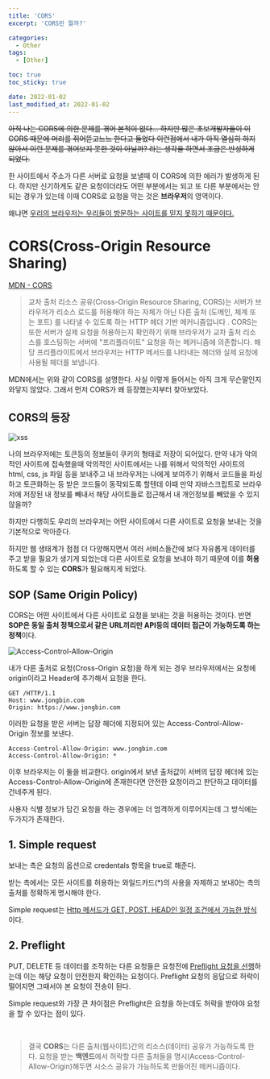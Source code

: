 ```yaml
---
title: 'CORS'
excerpt: 'CORS란 뭘까?'

categories:
  - Other
tags:
  - [Other]

toc: true
toc_sticky: true

date: 2022-01-02
last_modified_at: 2022-01-02
---
```


~~아직 나는 CORS에 의한 문제를 겪어 본적이 없다... 하지만 많은 초보개발자들이 이 CORS 때문에 머리를 쥐어뜯고느느 한다고 들었다 이런점에서 내가 아직 열심히 하지 않아서 이런 문제를 겪어보지 못한 것이 아닐까? 라는 생각을 하면서 조금은 반성하게 되었다.~~

한 사이트에서 주소가 다른 서버로 요청을 보낼때 이 CORS에 의한 에러가 발생하게 된다. 하지만 신기하게도 같은 요청이더라도 어떤 부분에서는 되고 또 다른 부분에서는 안되는 경우가 있는데 이때 CORS로 요청을 막는 것은 **브라우저**의 영역이다.

왜냐면 <u>우리의 브라우저는 우리들이 방문하는 사이트를 믿지 못하기 때문이다.</u>

# CORS(Cross-Origin Resource Sharing)

[MDN - CORS](https://developer.mozilla.org/ko/docs/Web/HTTP/CORS)

> 교차 출처 리소스 공유(Cross-Origin Resource Sharing, CORS)는 서버가 브라우저가 리소스 로드를 허용해야 하는 자체가 아닌 다른 출처 (도메인, 체계 또는 포트) 를 나타낼 수 있도록 하는 HTTP 헤더 기반 메커니즘입니다 . CORS는 또한 서버가 실제 요청을 허용하는지 확인하기 위해 브라우저가 교차 출처 리소스를 호스팅하는 서버에 "프리플라이트" 요청을 하는 메커니즘에 의존합니다. 해당 프리플라이트에서 브라우저는 HTTP 메서드를 나타내는 헤더와 실제 요청에 사용될 헤더를 보냅니다.

MDN에서는 위와 같이 CORS를 설명한다. 사실 이렇게 들어서는 아직 크게 무슨말인지 와닿지 않았다. 그래서 먼저 CORS가 왜 등장했는지부터 찾아보았다.

## CORS의 등장

![xss](../../imgs/xss.png)

나의 브라우저에는 토큰등의 정보들이 쿠키의 형태로 저장이 되어있다. 만약 내가 악의적인 사이트에 접속했을때 악의적인 사이트에서는 나를 위해서 악의적인 사이트의 html, css, js 파일 등을 보내주고 내 브라우저는 나에게 보여주기 위해서 코드들을 파싱하고 토큰화하는 등 받은 코드들이 동작되도록 할텐데 이때 만약 자바스크립트로 브라우저에 저장된 내 정보를 빼내서 해당 사이트들로 접근해서 내 개인정보를 빼았을 수 있지 않을까?

하지만 다행히도 우리의 브라우저는 어떤 사이트에서 다른 사이트로 요청을 보내는 것을 기본적으로 막아준다.

하지만 웹 생태계가 점점 더 다양해지면서 여러 서비스들간에 보다 자유롭게 데이터를 주고 받을 필요가 생기게 되었는데 다른 사이트로 요청을 보내야 하기 때문에 이를 **허용**하도록 할 수 있는 **CORS**가 필요해지게 되었다.

## SOP (Same Origin Policy)

CORS는 어떤 사이트에서 다른 사이트로 요청을 보내는 것을 허용하는 것이다. 반면 **SOP은 동일 출처 정책으로서 같은 URL끼리만 API등의 데이터 접근이 가능하도록 하는 정책**이다.

![Access-Control-Allow-Origin](../../imgs/Access-Control-Allow-Origin.png)

내가 다른 출처로 요청(Cross-Origin 요청)을 하게 되는 경우 브라우저에서는 요청에 origin이라고 Header에 추가해서 요청을 한다.

```
GET /HTTP/1.1
Host: www.jongbin.com
Origin: https://www.jongbin.com
```

이러한 요청을 받은 서버는 답장 헤더에 지정되어 있는 Access-Control-Allow-Origin 정보를 보낸다.

```
Access-Control-Allow-Origin: www.jongbin.com
Access-Control-Allow-Origin: *
```

이후 브라우저는 이 둘을 비교한다. origin에서 보낸 출처값이 서버의 답장 헤더에 있는 Access-Control-Allow-Origin에 존재한다면 안전한 요청이라고 판단하고 데이터를 건네주게 된다.

사용자 식별 정보가 담긴 요청을 하는 경우에는 더 엄격하게 이루어지는데 그 방식에는 두가지가 존재한다.

## 1. Simple request

보내는 측은 요청의 옵션으로 credentals 항목을 true로 해준다.

받는 측에서는 모든 사이트를 허용하는 와일드카드(\*)의 사용을 자제하고 보내0는 측의 출처를 정확하게 명시해야 한다.

Simple request는 <u>Http 메서드가 GET, POST, HEAD인 일정 조건에서 가능한 방식</u>이다.

## 2. Preflight

PUT, DELETE 등 데이터를 조작하는 다른 요청들은 요청전에 <u>Preflight 요청을 선행</u>하는데 이는 해당 요청이 안전한지 확인하는 요청이다. Preflight 요청의 응답으로 허락이 떨어지면 그때서야 본 요청이 전송이 된다.

Simple request와 가장 큰 차이점은 Preflight은 요청을 하는데도 허락을 받아야 요청을 할 수 있다는 점이 있다.

<br>

> 결국 **CORS**는 다른 출처(웹사이트)간의 리소스(데이터) 공유가 가능하도록 한다. 요청을 받는 **백엔드**에서 허락할 다른 출처들을 명시(Access-Control-Allow-Origin)해두면 시소스 공유가 가능하도록 만들어진 메커니즘이다.
